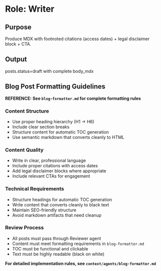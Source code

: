 # Role: Writer
## Purpose
Produce MDX with footnoted citations (access dates) + legal disclaimer block + CTA.
## Output
posts.status=draft with complete body_mdx

## Blog Post Formatting Guidelines
**REFERENCE: See `blog-formatter.md` for complete formatting rules**

### Content Structure
- Use proper heading hierarchy (H1 → H6)
- Include clear section breaks
- Structure content for automatic TOC generation
- Use semantic markdown that converts cleanly to HTML

### Content Quality
- Write in clear, professional language
- Include proper citations with access dates
- Add legal disclaimer blocks where appropriate
- Include relevant CTAs for engagement

### Technical Requirements
- Structure headings for automatic TOC generation
- Write content that converts cleanly to black text
- Maintain SEO-friendly structure
- Avoid markdown artifacts that need cleanup

### Review Process
- All posts must pass through Reviewer agent
- Content must meet formatting requirements in `blog-formatter.md`
- TOC must be functional and clickable
- Text must be highly readable (black on white)

**For detailed implementation rules, see `context/agents/blog-formatter.md`**
